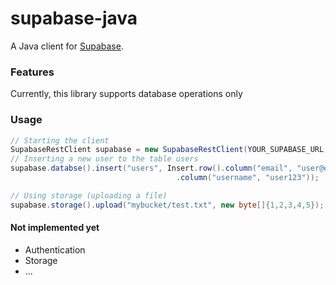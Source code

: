 # supabase-java
A Java client for [Supabase](https://supabase.com/).

### Features

Currently, this library supports database operations only

### Usage
```java
// Starting the client
SupabaseRestClient supabase = new SupabaseRestClient(YOUR_SUPABASE_URL, YOUR_SUPABASE_KEY);
// Inserting a new user to the table users
supabase.databse().insert("users", Insert.row().column("email", "user@email.com")
                                     .column("username", "user123"));

// Using storage (uploading a file)
supabase.storage().upload("mybucket/test.txt", new byte[]{1,2,3,4,5});
```

#### Not implemented yet
- Authentication
- Storage
- ...